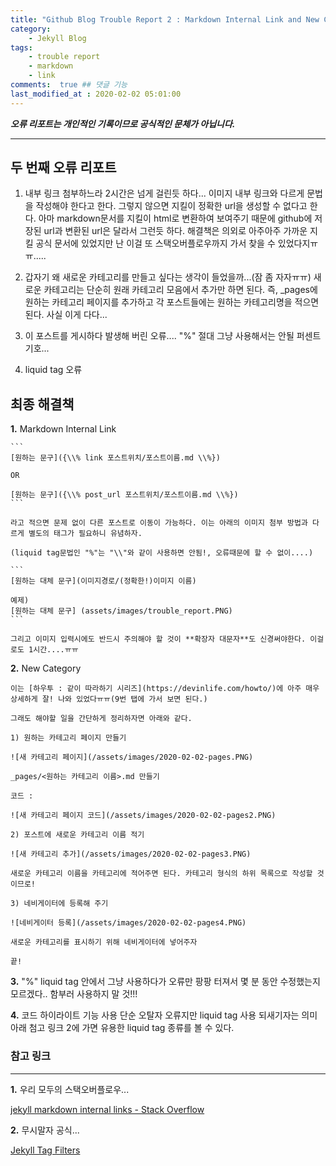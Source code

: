 ```yaml
---
title: "Github Blog Trouble Report 2 : Markdown Internal Link and New Category" ## 포스트 제목 
category:       
    - Jekyll Blog
tags:           
    - trouble report
    - markdown
    - link
comments:  true ## 댓글 기능
last_modified_at : 2020-02-02 05:01:00
---
```


***오류 리포트는 개인적인 기록이므로 공식적인 문체가 아닙니다.***

<hr>

## 두 번째 오류 리포트

1. 내부 링크 첨부하느라 2시간은 넘게 걸린듯 하다... 이미지 내부 링크와 다르게 문법을 작성해야 한다고 한다. 그렇지 않으면 지킬이 정확한 url을 생성할 수 없다고 한다. 아마 markdown문서를 지킬이 html로 변환하여 보여주기 때문에 github에 저장된 url과 변환된 url은 달라서 그런듯 하다. 해결책은 의외로 아주아주 가까운 지킬 공식 문서에 있었지만 난 이걸 또 스택오버플로우까지 가서 찾을 수 있었다지ㅠㅠ.....

2. 갑자기 왜 새로운 카테고리를 만들고 싶다는 생각이 들었을까...(잠 좀 자자ㅠㅠ) 새로운 카테고리는 단순히 원래 카테고리 모음에서 추가만 하면 된다. 즉, _pages에 원하는 카테고리 페이지를 추가하고 각 포스트들에는 원하는 카테고리명을 적으면 된다. 사실 이게 다다...

3. 이 포스트를 게시하다 발생해 버린 오류.... "%" 절대 그냥 사용해서는 안될 퍼센트 기호...

4. liquid tag 오류


## 최종 해결책

**1\.** Markdown Internal Link

    ```
    [원하는 문구]({\\% link 포스트위치/포스트이름.md \\%})

    OR

    [원하는 문구]({\\% post_url 포스트위치/포스트이름.md \\%})
    ```

    라고 적으면 문제 없이 다른 포스트로 이동이 가능하다. 이는 아래의 이미지 첨부 방법과 다르게 별도의 태그가 필요하니 유념하자.

    (liquid tag문법인 "%"는 "\\"와 같이 사용하면 안됨!, 오류때문에 할 수 없이....)

    ```
    [원하는 대체 문구](이미지경로/(정확한!)이미지 이름)

    예제)
    [원하는 대체 문구] (assets/images/trouble_report.PNG)
    ```

    그리고 이미지 입력시에도 반드시 주의해야 할 것이 **확장자 대문자**도 신경써야한다. 이걸로도 1시간....ㅠㅠ

**2\.** New Category

    이는 [하우투 : 같이 따라하기 시리즈](https://devinlife.com/howto/)에 아주 매우 상세하게 잘! 나와 있었다ㅠㅠ(9번 탭에 가서 보면 된다.)

    그래도 해야할 일을 간단하게 정리하자면 아래와 같다.

    1) 원하는 카테고리 페이지 만들기

    ![새 카테고리 페이지](/assets/images/2020-02-02-pages.PNG)

    _pages/<원하는 카테고리 이름>.md 만들기

    코드 :

    ![새 카테고리 페이지 코드](/assets/images/2020-02-02-pages2.PNG)

    2) 포스트에 새로운 카테고리 이름 적기

    ![새 카테고리 추가](/assets/images/2020-02-02-pages3.PNG)

    새로운 카테고리 이름을 카테고리에 적어주면 된다. 카테고리 형식의 하위 목록으로 작성할 것 이므로!

    3) 네비게이터에 등록해 주기

    ![네비게이터 등록](/assets/images/2020-02-02-pages4.PNG)

    새로운 카테고리를 표시하기 위해 네비게이터에 넣어주자

    끝!

**3\.** "%" liquid tag 안에서 그냥 사용하다가 오류만 팡팡 터져서 몇 분 동안 수정했는지 모르겠다.. 함부러 사용하지 말 것!!!

**4\.** 코드 하이라이트 기능 사용 단순 오탈자 오류지만 liquid tag 사용 되새기자는 의미
    아래 첨고 링크 2에 가면 유용한 liquid tag 종류를 볼 수 있다.

### 참고 링크
<hr>


**1\.** 우리 모두의 스택오버플로우... 

[jekyll markdown internal links - Stack Overflow](https://stackoverflow.com/questions/4629675/jekyll-markdown-internal-links)

**2\.** 무시말자 공식... 

[Jekyll Tag Filters](https://jekyllrb.com/docs/liquid/tags/)



